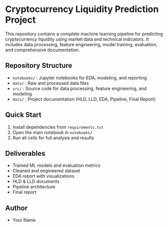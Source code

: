 # Cryptocurrency Liquidity Prediction Project

This repository contains a complete machine learning pipeline for predicting cryptocurrency liquidity using market data and technical indicators. It includes data processing, feature engineering, model training, evaluation, and comprehensive documentation.

## Repository Structure

- `notebooks/` : Jupyter notebooks for EDA, modeling, and reporting
- `data/` : Raw and processed data files
- `src/` : Source code for data processing, feature engineering, and modeling
- `docs/` : Project documentation (HLD, LLD, EDA, Pipeline, Final Report)

## Quick Start
1. Install dependencies from `requirements.txt`
2. Open the main notebook in `notebooks/`
3. Run all cells for full analysis and results

## Deliverables
- Trained ML models and evaluation metrics
- Cleaned and engineered dataset
- EDA report with visualizations
- HLD & LLD documents
- Pipeline architecture
- Final report

## Author
- Your Name
